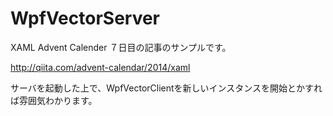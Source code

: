 WpfVectorServer
===============
XAML Advent Calender ７日目の記事のサンプルです。

http://qiita.com/advent-calendar/2014/xaml

サーバを起動した上で、WpfVectorClientを新しいインスタンスを開始とかすれば雰囲気わかります。
